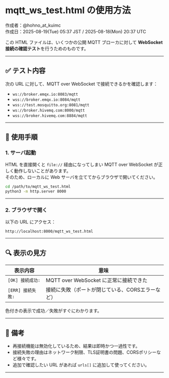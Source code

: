 # mqtt_ws_test.html の使用方法

作成者：@hohno_at_kuimc  
作成日：2025-08-19(Tue) 05:37 JST / 2025-08-18(Mon) 20:37 UTC

この HTML ファイルは、いくつかの公開 MQTT ブローカに対して **WebSocket 接続の確認テスト**を行うためのものです。

---

## ✅ テスト内容

次の URL に対して、MQTT over WebSocket で接続できるかを確認します：

- `ws://broker.emqx.io:8083/mqtt`
- `wss://broker.emqx.io:8084/mqtt`
- `wss://test.mosquitto.org:8081/mqtt`
- `ws://broker.hivemq.com:8000/mqtt`
- `wss://broker.hivemq.com:8884/mqtt`

---

## 🚀 使用手順

### 1. サーバ起動

HTML を直接開くと `file://` 経由になってしまい MQTT over WebSocket が正しく動作しないことがあります。  
そのため、ローカルに Web サーバを立ててからブラウザで開いてください。

```bash
cd /path/to/mqtt_ws_test.html
python3 -m http.server 8000
```

---

### 2. ブラウザで開く

以下の URL にアクセス：

```
http://localhost:8000/mqtt_ws_test.html
```

---

## 🔍 表示の見方

| 表示内容 | 意味 |
|----------|------|
| `[OK] 接続成功:` | MQTT over WebSocket に正常に接続できた |
| `[ERR] 接続失敗:` | 接続に失敗（ポートが閉じている、CORSエラーなど） |

色付きの表示で成功／失敗がすぐにわかります。

---

## 📝 備考

- 再接続機能は無効化しているため、結果は即時かつ一過性です。
- 接続失敗の理由はネットワーク制限、TLS証明書の問題、CORSポリシーなど様々です。
- 追加で確認したい URL があれば `urls[]` に追加して使ってください。

---
